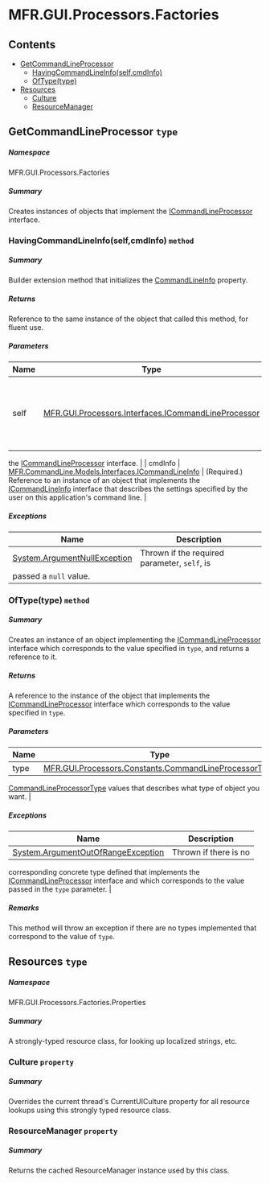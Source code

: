 <a name='assembly'></a>
# MFR.GUI.Processors.Factories

## Contents

- [GetCommandLineProcessor](#T-MFR-GUI-Processors-Factories-GetCommandLineProcessor 'MFR.GUI.Processors.Factories.GetCommandLineProcessor')
  - [HavingCommandLineInfo(self,cmdInfo)](#M-MFR-GUI-Processors-Factories-GetCommandLineProcessor-HavingCommandLineInfo-MFR-GUI-Processors-Interfaces-ICommandLineProcessor,MFR-CommandLine-Models-Interfaces-ICommandLineInfo- 'MFR.GUI.Processors.Factories.GetCommandLineProcessor.HavingCommandLineInfo(MFR.GUI.Processors.Interfaces.ICommandLineProcessor,MFR.CommandLine.Models.Interfaces.ICommandLineInfo)')
  - [OfType(type)](#M-MFR-GUI-Processors-Factories-GetCommandLineProcessor-OfType-MFR-GUI-Processors-Constants-CommandLineProcessorType- 'MFR.GUI.Processors.Factories.GetCommandLineProcessor.OfType(MFR.GUI.Processors.Constants.CommandLineProcessorType)')
- [Resources](#T-MFR-GUI-Processors-Factories-Properties-Resources 'MFR.GUI.Processors.Factories.Properties.Resources')
  - [Culture](#P-MFR-GUI-Processors-Factories-Properties-Resources-Culture 'MFR.GUI.Processors.Factories.Properties.Resources.Culture')
  - [ResourceManager](#P-MFR-GUI-Processors-Factories-Properties-Resources-ResourceManager 'MFR.GUI.Processors.Factories.Properties.Resources.ResourceManager')

<a name='T-MFR-GUI-Processors-Factories-GetCommandLineProcessor'></a>
## GetCommandLineProcessor `type`

##### Namespace

MFR.GUI.Processors.Factories

##### Summary

Creates instances of objects that implement the
[ICommandLineProcessor](#T-MFR-GUI-Processors-Factories-ICommandLineProcessor 'MFR.GUI.Processors.Factories.ICommandLineProcessor') interface.

<a name='M-MFR-GUI-Processors-Factories-GetCommandLineProcessor-HavingCommandLineInfo-MFR-GUI-Processors-Interfaces-ICommandLineProcessor,MFR-CommandLine-Models-Interfaces-ICommandLineInfo-'></a>
### HavingCommandLineInfo(self,cmdInfo) `method`

##### Summary

Builder extension method that initializes the
[CommandLineInfo](#P-MFR-GUI-Processors-Interfaces-ICommandLineProcessor-CommandLineInfo 'MFR.GUI.Processors.Interfaces.ICommandLineProcessor.CommandLineInfo')
property.

##### Returns

Reference to the same instance of the object that called this
method, for fluent use.

##### Parameters

| Name | Type | Description |
| ---- | ---- | ----------- |
| self | [MFR.GUI.Processors.Interfaces.ICommandLineProcessor](#T-MFR-GUI-Processors-Interfaces-ICommandLineProcessor 'MFR.GUI.Processors.Interfaces.ICommandLineProcessor') | (Required.) Reference to an instance of an object that implements
the
[ICommandLineProcessor](#T-MFR-GUI-Processors-Interfaces-ICommandLineProcessor 'MFR.GUI.Processors.Interfaces.ICommandLineProcessor')
interface. |
| cmdInfo | [MFR.CommandLine.Models.Interfaces.ICommandLineInfo](#T-MFR-CommandLine-Models-Interfaces-ICommandLineInfo 'MFR.CommandLine.Models.Interfaces.ICommandLineInfo') | (Required.) Reference to an instance of an object that implements the
[ICommandLineInfo](#T-MFR-CommandLine-Models-Interfaces-ICommandLineInfo 'MFR.CommandLine.Models.Interfaces.ICommandLineInfo') interface
that describes the settings specified by the user on this application's command
line. |

##### Exceptions

| Name | Description |
| ---- | ----------- |
| [System.ArgumentNullException](http://msdn.microsoft.com/query/dev14.query?appId=Dev14IDEF1&l=EN-US&k=k:System.ArgumentNullException 'System.ArgumentNullException') | Thrown if the required parameter, `self`, is
passed a `null` value. |

<a name='M-MFR-GUI-Processors-Factories-GetCommandLineProcessor-OfType-MFR-GUI-Processors-Constants-CommandLineProcessorType-'></a>
### OfType(type) `method`

##### Summary

Creates an instance of an object implementing the
[ICommandLineProcessor](#T-MFR-GUI-Processors-Factories-ICommandLineProcessor 'MFR.GUI.Processors.Factories.ICommandLineProcessor') interface
which corresponds to the value specified in `type`, and
returns a reference to it.

##### Returns

A reference to the instance of the object that implements the
[ICommandLineProcessor](#T-MFR-GUI-Processors-Factories-ICommandLineProcessor 'MFR.GUI.Processors.Factories.ICommandLineProcessor') interface
which corresponds to the value specified in `type`.

##### Parameters

| Name | Type | Description |
| ---- | ---- | ----------- |
| type | [MFR.GUI.Processors.Constants.CommandLineProcessorType](#T-MFR-GUI-Processors-Constants-CommandLineProcessorType 'MFR.GUI.Processors.Constants.CommandLineProcessorType') | One of the
[CommandLineProcessorType](#T-MFR-GUI-Processors-Factories-CommandLineProcessorType 'MFR.GUI.Processors.Factories.CommandLineProcessorType') values
that describes what type of object you want. |

##### Exceptions

| Name | Description |
| ---- | ----------- |
| [System.ArgumentOutOfRangeException](http://msdn.microsoft.com/query/dev14.query?appId=Dev14IDEF1&l=EN-US&k=k:System.ArgumentOutOfRangeException 'System.ArgumentOutOfRangeException') | Thrown if there is no
corresponding concrete type defined that implements the
[ICommandLineProcessor](#T-MFR-GUI-Processors-Factories-ICommandLineProcessor 'MFR.GUI.Processors.Factories.ICommandLineProcessor') interface
and which corresponds to the value passed in the `type`
parameter. |

##### Remarks

This method will throw an exception if there are no types implemented
that correspond to the value of `type`.

<a name='T-MFR-GUI-Processors-Factories-Properties-Resources'></a>
## Resources `type`

##### Namespace

MFR.GUI.Processors.Factories.Properties

##### Summary

A strongly-typed resource class, for looking up localized strings, etc.

<a name='P-MFR-GUI-Processors-Factories-Properties-Resources-Culture'></a>
### Culture `property`

##### Summary

Overrides the current thread's CurrentUICulture property for all
  resource lookups using this strongly typed resource class.

<a name='P-MFR-GUI-Processors-Factories-Properties-Resources-ResourceManager'></a>
### ResourceManager `property`

##### Summary

Returns the cached ResourceManager instance used by this class.
